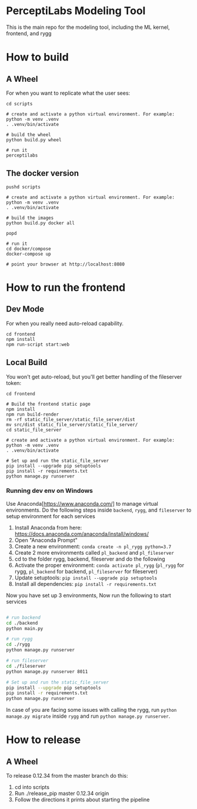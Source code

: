 # PerceptiLabs Modeling Tool

This is the main repo for the modeling tool, including the ML kernel,
frontend, and rygg

# How to build

## A Wheel

For when you want to replicate what the user sees:

```
cd scripts

# create and activate a python virtual environment. For example:
python -m venv .venv
. .venv/bin/activate

# build the wheel
python build.py wheel

# run it
perceptilabs
```

## The docker version

```
pushd scripts

# create and activate a python virtual environment. For example:
python -m venv .venv
. .venv/bin/activate

# build the images
python build.py docker all

popd

# run it
cd docker/compose
docker-compose up

# point your browser at http://localhost:8080
```

# How to run the frontend

## Dev Mode

For when you really need auto-reload capability.

```
cd frontend
npm install
npm run-script start:web
```

## Local Build

You won't get auto-reload, but you'll get better handling of the
fileserver token:

```
cd frontend

# Build the frontend static page
npm install
npm run build-render
rm -rf static_file_server/static_file_server/dist
mv src/dist static_file_server/static_file_server/
cd static_file_server

# create and activate a python virtual environment. For example:
python -m venv .venv
. .venv/bin/activate

# Set up and run the static_file_server
pip install --upgrade pip setuptools
pip install -r requirements.txt
python manage.py runserver
```

### Running dev env on Windows

Use Anaconda[https://www.anaconda.com/] to manage virtual environments.
Do the following steps inside `backend`, `rygg`, and `fileserver` to setup environment for each services

1. Install Anaconda from here: https://docs.anaconda.com/anaconda/install/windows/
2. Open "Anaconda Prompt"
3. Create a new environment: `conda create -n pl_rygg python=3.7`
4. Create 2 more environments called `pl_backend` and `pl_fileserver`
5. cd to the folder rygg, backend, fileserver and do the following
6. Activate the proper environment: `conda activate pl_rygg` (`pl_rygg` for rygg, `pl_backend` for backend, `pl_fileserver` for fileserver)
7. Update setuptools: `pip install --upgrade pip setuptools`
8. Install all dependencies: `pip install -r requirements.txt`

Now you have set up 3 environments, Now run the following to start services

```sh

# run backend
cd ./backend
python main.py

# run rygg
cd ./rygg
python manage.py runserver

# run fileserver
cd ./fileserver
python manage.py runserver 8011

# Set up and run the static_file_server
pip install --upgrade pip setuptools
pip install -r requirements.txt
python manage.py runserver
```

In case of you are facing some issues with calling the rygg, run `python manage.py migrate` inside `rygg` and run `python manage.py runserver`.

# How to release

## A Wheel

To release 0.12.34 from the master branch do this:
1. cd into scripts
2. Run ./release_pip master 0.12.34 origin
3. Follow the directions it prints about starting the pipeline
